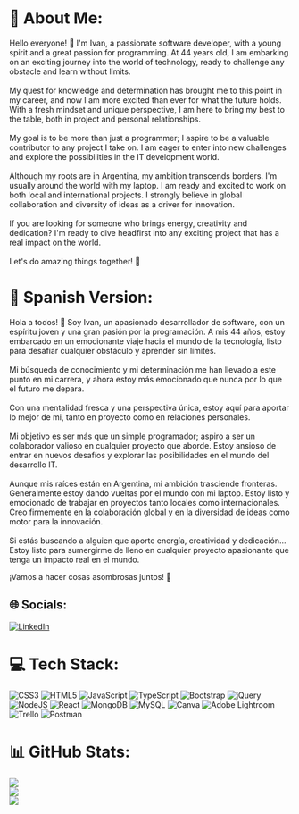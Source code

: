 # 💫 About Me:
Hello everyone! 👋 I'm Ivan, a passionate software developer, with a young spirit and a great passion for programming. At 44 years old, I am embarking on an exciting journey into the world of technology, ready to challenge any obstacle and learn without limits.<br><br>My quest for knowledge and determination has brought me to this point in my career, and now I am more excited than ever for what the future holds.<br>With a fresh mindset and unique perspective, I am here to bring my best to the table, both in project and personal relationships. <br><br>My goal is to be more than just a programmer; I aspire to be a valuable contributor to any project I take on. I am eager to enter into new challenges and explore the possibilities in the IT development world.<br><br>Although my roots are in Argentina, my ambition transcends borders. I'm usually around the world with my laptop. I am ready and excited to work on both local and international projects. I strongly believe in global collaboration and diversity of ideas as a driver for innovation.<br><br>If you are looking for someone who brings energy, creativity and dedication? I'm ready to dive headfirst into any exciting project that has a real impact on the world.<br><br>Let's do amazing things together! 🚀

# 💫 Spanish Version:
Hola a todos! 👋 Soy Ivan, un apasionado desarrollador de software, con un espíritu joven y una gran pasión por la programación. A mis 44 años, estoy embarcado en un emocionante viaje hacia el mundo de la tecnología, listo para desafiar cualquier obstáculo y aprender sin límites.<br><br>Mi búsqueda de conocimiento y mi determinación me han llevado a este punto en mi carrera, y ahora estoy más emocionado que nunca por lo que el futuro me depara.<br><br>Con una mentalidad fresca y una perspectiva única, estoy aquí para aportar lo mejor de mi, tanto en proyecto como en relaciones personales. <br><br>Mi objetivo es ser más que un simple programador; aspiro a ser un colaborador valioso en cualquier proyecto que aborde. Estoy ansioso de entrar en nuevos desafíos y explorar las posibilidades en el mundo del desarrollo IT.<br><br>Aunque mis raíces están en Argentina, mi ambición trasciende fronteras. Generalmente estoy dando vueltas por el mundo con mi laptop. Estoy listo y emocionado de trabajar en proyectos tanto locales como internacionales. Creo firmemente en la colaboración global y en la diversidad de ideas como motor para la innovación.<br><br>Si estás buscando a alguien que aporte energía, creatividad y dedicación... Estoy listo para sumergirme de lleno en cualquier proyecto apasionante que tenga un impacto real en el mundo.

¡Vamos a hacer cosas asombrosas juntos! 🚀


## 🌐 Socials:
[![LinkedIn](https://img.shields.io/badge/LinkedIn-%230077B5.svg?logo=linkedin&logoColor=white)](https://linkedin.com/in/https://www.linkedin.com/in/ivanjosevila/?locale=en_US) 

# 💻 Tech Stack:
![CSS3](https://img.shields.io/badge/css3-%231572B6.svg?style=flat&logo=css3&logoColor=white) ![HTML5](https://img.shields.io/badge/html5-%23E34F26.svg?style=flat&logo=html5&logoColor=white) ![JavaScript](https://img.shields.io/badge/javascript-%23323330.svg?style=flat&logo=javascript&logoColor=%23F7DF1E) ![TypeScript](https://img.shields.io/badge/typescript-%23007ACC.svg?style=flat&logo=typescript&logoColor=white) ![Bootstrap](https://img.shields.io/badge/bootstrap-%238511FA.svg?style=flat&logo=bootstrap&logoColor=white) ![jQuery](https://img.shields.io/badge/jquery-%230769AD.svg?style=flat&logo=jquery&logoColor=white) ![NodeJS](https://img.shields.io/badge/node.js-6DA55F?style=flat&logo=node.js&logoColor=white) ![React](https://img.shields.io/badge/react-%2320232a.svg?style=flat&logo=react&logoColor=%2361DAFB) ![MongoDB](https://img.shields.io/badge/MongoDB-%234ea94b.svg?style=flat&logo=mongodb&logoColor=white) ![MySQL](https://img.shields.io/badge/mysql-%2300000f.svg?style=flat&logo=mysql&logoColor=white) ![Canva](https://img.shields.io/badge/Canva-%2300C4CC.svg?style=flat&logo=Canva&logoColor=white) ![Adobe Lightroom](https://img.shields.io/badge/Adobe%20Lightroom-31A8FF.svg?style=flat&logo=Adobe%20Lightroom&logoColor=white) ![Trello](https://img.shields.io/badge/Trello-%23026AA7.svg?style=flat&logo=Trello&logoColor=white) ![Postman](https://img.shields.io/badge/Postman-FF6C37?style=flat&logo=postman&logoColor=white)
# 📊 GitHub Stats:
![](https://github-readme-stats.vercel.app/api?username=iamivanvila&theme=tokyonight&hide_border=false&include_all_commits=true&count_private=false)<br/>
![](https://github-readme-streak-stats.herokuapp.com/?user=iamivanvila&theme=tokyonight&hide_border=false)<br/>
![](https://github-readme-stats.vercel.app/api/top-langs/?username=iamivanvila&theme=tokyonight&hide_border=false&include_all_commits=true&count_private=false&layout=compact)



<!-- Proudly created with GPRM ( https://gprm.itsvg.in ) -->
